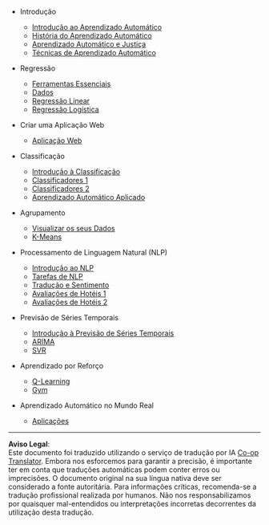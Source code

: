 <!--
CO_OP_TRANSLATOR_METADATA:
{
  "original_hash": "68dd06c685f6ce840e0acfa313352e7c",
  "translation_date": "2025-09-03T17:21:04+00:00",
  "source_file": "docs/_sidebar.md",
  "language_code": "pt"
}
-->
- Introdução
  - [Introdução ao Aprendizado Automático](../1-Introduction/1-intro-to-ML/README.md)
  - [História do Aprendizado Automático](../1-Introduction/2-history-of-ML/README.md)
  - [Aprendizado Automático e Justiça](../1-Introduction/3-fairness/README.md)
  - [Técnicas de Aprendizado Automático](../1-Introduction/4-techniques-of-ML/README.md)

- Regressão
  - [Ferramentas Essenciais](../2-Regression/1-Tools/README.md)
  - [Dados](../2-Regression/2-Data/README.md)
  - [Regressão Linear](../2-Regression/3-Linear/README.md)
  - [Regressão Logística](../2-Regression/4-Logistic/README.md)

- Criar uma Aplicação Web
  - [Aplicação Web](../3-Web-App/1-Web-App/README.md)

- Classificação
  - [Introdução à Classificação](../4-Classification/1-Introduction/README.md)
  - [Classificadores 1](../4-Classification/2-Classifiers-1/README.md)
  - [Classificadores 2](../4-Classification/3-Classifiers-2/README.md)
  - [Aprendizado Automático Aplicado](../4-Classification/4-Applied/README.md)

- Agrupamento
  - [Visualizar os seus Dados](../5-Clustering/1-Visualize/README.md)
  - [K-Means](../5-Clustering/2-K-Means/README.md)

- Processamento de Linguagem Natural (NLP)
  - [Introdução ao NLP](../6-NLP/1-Introduction-to-NLP/README.md)
  - [Tarefas de NLP](../6-NLP/2-Tasks/README.md)
  - [Tradução e Sentimento](../6-NLP/3-Translation-Sentiment/README.md)
  - [Avaliações de Hotéis 1](../6-NLP/4-Hotel-Reviews-1/README.md)
  - [Avaliações de Hotéis 2](../6-NLP/5-Hotel-Reviews-2/README.md)

- Previsão de Séries Temporais
  - [Introdução à Previsão de Séries Temporais](../7-TimeSeries/1-Introduction/README.md)
  - [ARIMA](../7-TimeSeries/2-ARIMA/README.md)
  - [SVR](../7-TimeSeries/3-SVR/README.md)

- Aprendizado por Reforço
  - [Q-Learning](../8-Reinforcement/1-QLearning/README.md)
  - [Gym](../8-Reinforcement/2-Gym/README.md)

- Aprendizado Automático no Mundo Real
  - [Aplicações](../9-Real-World/1-Applications/README.md)

---

**Aviso Legal**:  
Este documento foi traduzido utilizando o serviço de tradução por IA [Co-op Translator](https://github.com/Azure/co-op-translator). Embora nos esforcemos para garantir a precisão, é importante ter em conta que traduções automáticas podem conter erros ou imprecisões. O documento original na sua língua nativa deve ser considerado a fonte autoritária. Para informações críticas, recomenda-se a tradução profissional realizada por humanos. Não nos responsabilizamos por quaisquer mal-entendidos ou interpretações incorretas decorrentes da utilização desta tradução.